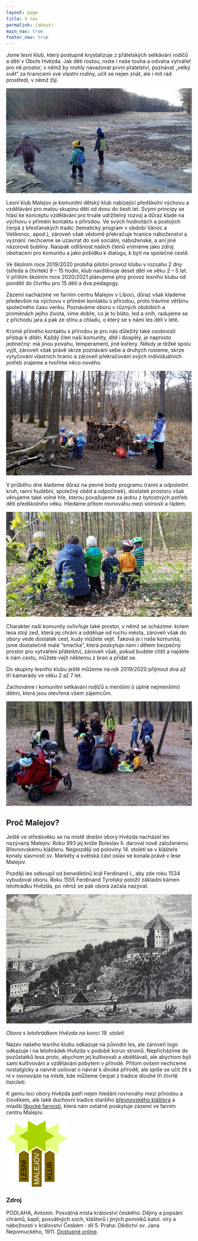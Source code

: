 ```yaml
---
layout: page
title: O nás
permalink: /about/
main_nav: true
footer_nav: true
---
```


Jsme lesní klub, který postupně krystalizuje z přátelských setkávání rodičů a dětí v Oboře Hvězda. Jak děti rostou, roste i naše touha a odvaha vytvářet pro ně prostor, v němž by mohly navazovat první přátelství, poznávat „velký svět“ za hranicemi své vlastní rodiny, učit se nejen znát, ale i mít rád prostředí, v němž žijí.

![Zimní bruslení](/assets/article_images/zimni_brusleni.jpg)

Lesní klub Malejov je komunitní dětský klub nabízející předškolní výchovu a vzdělávání pro malou skupinu dětí od dvou do šesti let. Svými principy se hlásí ke konceptu vzdělávání pro trvale udržitelný rozvoj a důraz klade na výchovu v přímém kontaktu s přírodou. Ve svých hodnotách a postojích čerpá z křesťanských tradic (tematický program v období Vánoc a Velikonoc, apod.), zároveň však vědomě překračuje hranice náboženství a vyznání: nechceme se uzavírat do své sociální, náboženské, a ani jiné názorové bubliny. Naopak odlišnost našich členů vnímáme jako zdroj obohacení pro komunitu a jako pobídku k dialogu, k bytí na společné cestě.

Ve školním roce 2019/2020 probíhá pilotní provoz klubu v rozsahu 2 dny (středa a čtvrtek) 9 – 15 hodin, klub navštěvuje deset dětí ve věku 2 – 5 let. V příštím školním roce 2020/2021 plánujeme plný provoz lesního klubu od pondělí do čtvrtku pro 15 dětí a dva pedagogy. 

Zázemí nacházíme ve farním centru Malejov v Liboci, důraz však klademe především na výchovu v přímém kontaktu s přírodou, proto trávíme většinu společného času venku. Poznáváme oboru v různých obdobích a proměnách jejího života, víme dobře, co je to bláto, led a sníh, radujeme se z příchodu jara a pak ze stínu a chladu, o který se s námi les dělí v létě.

Kromě přímého kontaktu s přírodou je pro nás důležitý také osobností přístup k dítěti. Každý člen naší komunity, dítě i dospělý, je naprosto jedinečný: má jinou povahu, temperament, jiné kořeny. Někdy je těžké spolu vyjít, zároveň však právě skrze poznávání sebe a druhých rosteme, skrze vytyčování vlastních hranic a zároveň překračování svých individuálních potřeb zrajeme a tvoříme něco nového.

![Skřítčí kutáliště](/assets/article_images/skritci_kutaliste.jpg)

V průběhu dne klademe důraz na pevné body programu (ranní a odpolední kruh, ranní hudební, společný oběd a odpočinek), dostatek prostoru však věnujeme také volné hře, kterou považujeme za jednu z bytostných potřeb dětí předškolního věku. Hledáme přitom rovnováhu mezi volností a řádem.

![Ornitologická procházka](/assets/article_images/ornitologicka_prochazka.jpg)

Charakter naší komunity ovlivňuje také prostor, v němž se scházíme: kolem lesa stojí zeď, která jej chrání a odděluje od ruchu města, zároveň však do obory vede dostatek cest, kudy můžete vejít. Taková je i naše komunita, jsme dostatečně malá “smečka”, která poskytuje nám i dětem bezpečný prostor pro vytváření přátelství, zároveň však, pokud budete chtít a najdete k nám cestu, můžete vejít některou z bran a přidat se.

Do skupiny lesního klubu ještě můžeme na rok 2019/2020 přijmout dva až tři kamarády ve věku 2 až 7 let.

Zachováme i komunitní setkávání rodičů s menšími (i úplně nejmenšími) dětmi, která jsou otevřená všem zájemcům.

![Pondělní setkání](/assets/article_images/pondelni_setkani.jpg)


Proč Malejov?
-------------

Ještě ve středověku se na místě dnešní obory Hvězda nacházel les nazývaný Malejov. Roku 993 jej kníže Boleslav II. daroval nově založenému Břevnovskému klášteru. Nejpozději od poloviny 14. století se v klášteře konaly slavnosti sv. Markéty a světská část oslav se konala právě v lese Malejov.

Později les odkoupil od benediktinů král Ferdinand I., aby zde roku 1534 vybudoval oboru. Roku 1555 Ferdinand Tyrolský položil základní kámen letohrádku Hvězda, po němž se pak obora začala nazývat.

![Letohrádek hvězda](/assets/article_images/hvezda_letohradek.jpg)

*Obora s letohrádkem Hvězda na konci 19. století*

Název našeho lesního klubu odkazuje na původní les, ale zároveň logo odkazuje i na letohrádek Hvězda v podobě korun stromů. Nepřicházíme do pozůstatků lesa proto, abychom jej kultivovali a obdělávali, ale abychom byli sami kultivováni a vzděláváni pobytem v přírodě. Přitom ovšem nechceme nostalgicky a naivně usilovat o návrat k divoké přírodě, ale spíše se učit žít s ní v rovnováze na místě, kde můžeme čerpat z tradice dlouhé tři čtvrtě tisíciletí.

K geniu loci obory Hvězda patří nejen hledání rovnováhy mezi přírodou a člověkem, ale také duchovní tradice staršího [břevnovského kláštera][brevnov] a mladší [libocké farnosti][farnost], která nám ostatně poskytuje zázemí ve farním centru Malejov.

![Logo Lesního klubu Malejov](/assets/article_images/logo.png)


### Zdroj

PODLAHA, Antonín. Posvátná místa království českého: Dějiny a popsání chrámů, kaplí, posvátných soch, klášterů i jiných pomníků katol. víry a nábožnosti v království Českém : díl 5. Praha: Dědictví sv. Jana Nepomuckého, 1911. [Dostupné online][posvatna-mista].


[brevnov]: https://www.brevnov.cz/cs/
[farnost]: http://www.rkfliboc.cz/
[posvatna-mista]: http://www.digitalniknihovna.cz/mlp/view/uuid:4327b100-57fd-11dd-bb4b-000d606f5dc6
